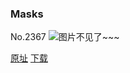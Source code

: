 ### Masks
No.2367
![图片不见了~~~](https://imgs.xkcd.com/comics/masks.png)

[原址](https://xkcd.com//2367) [下载](https://imgs.xkcd.com/comics/masks.png)


